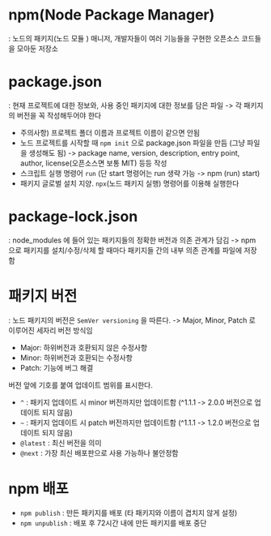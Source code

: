 # npm(Node Package Manager)
: 노드의 패키지(노드 모듈 ) 매니저, 개발자들이 여러 기능들을 구현한 오픈소스 코드들을 모아둔 저장소

# package.json
: 현재 프로젝트에 대한 정보와, 사용 중인 패키지에 대한 정보를 담은 파일 -> 각 패키지의 버전을 꼭 작성해두어야 한다
 
- 주의사항) 프로젝트 폴더 이름과 프로젝트 이름이 같으면 안됨
- 노드 프로젝트를 시작할 때 `npm init` 으로 package.json 파일을 만듬 (그냥 파일을 생성해도 됨)
    -> package name, version, description, entry point, author, license(오픈소스면 보통 MIT) 등등 작성
- 스크립트 실행 명령어 `run` (단 start 명령어는 run 생략 가능 -> npm (run) start)
- 패키지 글로벌 설치 지양.  `npx`(노드 패키지 실행) 명령어를 이용해 실행한다
# package-lock.json
: node_modules 에 들어 있는 패키지들의 정확한 버전과 의존 관계가 담김 
-> npm 으로 패키지를 설치/수정/삭제 할 때마다 패키지들 간의 내부 의존 관계를 파일에 저장함

# 패키지 버전
: 노드 패키지의 버전은 `SemVer versioning` 을 따른다.
    -> Major, Minor, Patch 로 이루어진 세자리 버전 방식임
- Major: 하위버전과 호환되지 않은 수정사항
- Minor: 하위버전과 호환되는 수정사항
- Patch: 기능에 버그 해결

버전 앞에 기호를 붙여 업데이트 범위를 표시한다.
- `^` : 패키지 업데이트 시 minor 버전까지만 업데이트함 (^1.1.1 -> 2.0.0 버전으로 업데이트 되지 않음)
- `~` : 패키지 업데이트 시 patch 버전까지만 업데이트함 (^1.1.1 -> 1.2.0 버전으로 업데이트 되지 않음)
- `@latest` : 최신 버전을 의미
- `@next` : 가장 최신 배포판으로 사용 가능하나 불안정함

# npm 배포
- `npm publish` : 만든 패키지를 배포 (타 패키지와 이름이 겹치지 않게 설정)
- `npm unpublish` :  배포 후 72시간 내에 만든 패키지를 배포 중단